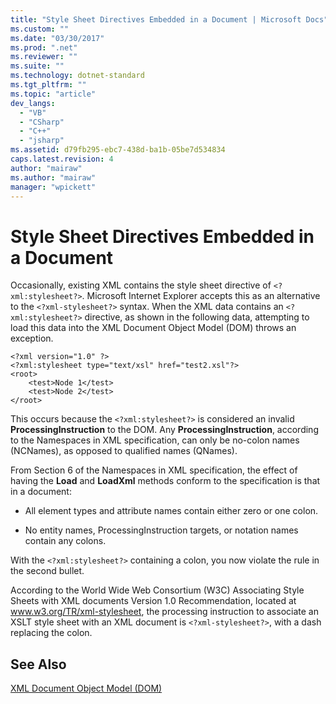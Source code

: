 ```yaml
---
title: "Style Sheet Directives Embedded in a Document | Microsoft Docs"
ms.custom: ""
ms.date: "03/30/2017"
ms.prod: ".net"
ms.reviewer: ""
ms.suite: ""
ms.technology: dotnet-standard
ms.tgt_pltfrm: ""
ms.topic: "article"
dev_langs: 
  - "VB"
  - "CSharp"
  - "C++"
  - "jsharp"
ms.assetid: d79fb295-ebc7-438d-ba1b-05be7d534834
caps.latest.revision: 4
author: "mairaw"
ms.author: "mairaw"
manager: "wpickett"
---
```

# Style Sheet Directives Embedded in a Document
Occasionally, existing XML contains the style sheet directive of `<?xml:stylesheet?>`. Microsoft Internet Explorer accepts this as an alternative to the `<?xml-stylesheet?>` syntax. When the XML data contains an `<?xml:stylesheet?>` directive, as shown in the following data, attempting to load this data into the XML Document Object Model (DOM) throws an exception.  
  
```  
<?xml version="1.0" ?>  
<?xml:stylesheet type="text/xsl" href="test2.xsl"?>  
<root>  
    <test>Node 1</test>  
    <test>Node 2</test>  
</root>  
```  
  
 This occurs because the `<?xml:stylesheet?>` is considered an invalid **ProcessingInstruction** to the DOM. Any **ProcessingInstruction**, according to the Namespaces in XML specification, can only be no-colon names (NCNames), as opposed to qualified names (QNames).  
  
 From Section 6 of the Namespaces in XML specification, the effect of having the **Load** and **LoadXml** methods conform to the specification is that in a document:  
  
-   All element types and attribute names contain either zero or one colon.  
  
-   No entity names, ProcessingInstruction targets, or notation names contain any colons.  
  
 With the `<?xml:stylesheet?>` containing a colon, you now violate the rule in the second bullet.  
  
 According to the World Wide Web Consortium (W3C) Associating Style Sheets with XML documents Version 1.0 Recommendation, located at www.w3.org/TR/xml-stylesheet, the processing instruction to associate an XSLT style sheet with an XML document is `<?xml-stylesheet?>`, with a dash replacing the colon.  
  
## See Also  
 [XML Document Object Model (DOM)](../../../../docs/standard/data/xml/xml-document-object-model-dom.md)